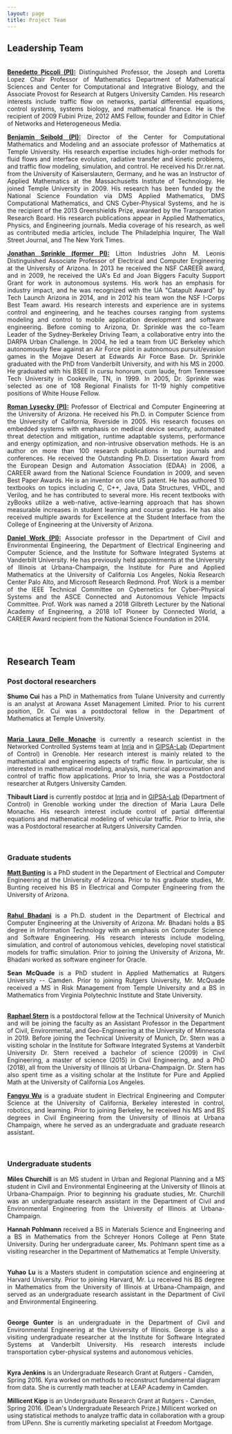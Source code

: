 ```yaml
---
layout: page
title: Project Team
---
```


<h2>Leadership Team</h2>

<br>
<p style="clear: both; float: left; overflow: auto;">
	<span class="image  left" style="max-width: 150px;">
		<img src="/images/people/BPiccoli.jpeg" alt="" />
	</span>
	<div style="text-align: justify; overflow-x: hidden; overflow-y: hidden;"> 
		<a href="https://piccoli.camden.rutgers.edu/"><strong>Benedetto Piccoli (PI):</strong></a> Distinguished Professor, the Joseph and Loretta Lopez Chair Professor of Mathematics Department of Mathematical Sciences and Center for Computational and Integrative Biology, and the Associate Provost for Research at Rutgers University Camden.  His research interests include traffic flow on networks, partial differential equations, control systems, systems biology, and mathematical finance. He is the recipient of 2009 Fubini Prize, 2012 AMS Fellow, founder and Editor in Chief of Networks and Heterogeneous Media.
	</div>
</p>

<p style="clear: both; float: left; overflow: auto;">
	<span class="image  left" style="max-width: 150px;">
		<img src="/images/people/BSeibold.jpeg" alt="" />
	</span>
	<div style="text-align: justify; overflow-x: hidden; overflow-y: hidden;"> 
		<a href="https://math.temple.edu/~seibold/"><strong>Benjamin Seibold (PI):</strong></a> Director of the Center for Computational Mathematics and Modeling and an associate professor of Mathematics at Temple University.  His research expertise includes high-order methods for fluid flows and interface evolution, radiative transfer and kinetic problems, and traffic flow modeling, simulation, and control. He received his Dr.rer.nat. from the University of Kaiserslautern, Germany, and he was an Instructor of Applied Mathematics at the Massachusetts Institute of Technology. He joined Temple University in 2009. His research has been funded by the National Science Foundation via DMS Applied Mathematics, DMS Computational Mathematics, and CNS Cyber-Physical Systems, and he is the recipient of the 2013 Greenshields Prize, awarded by the Transportation Research Board. His research publications appear in Applied Mathematics, Physics, and Engineering journals. Media coverage of his research, as well as contributed media articles, include The Philadelphia Inquirer, The Wall Street Journal, and The New York Times.
	</div>
</p>

<p style="clear: both; float: left; overflow: auto;">
	<span class="image  left" style="max-width: 150px;">
		<img src="/images/people/JSprinkle.jpeg" alt="" />
	</span>
	<div style="text-align: justify; overflow-x: hidden; overflow-y: hidden;"> 
		<a href="http://csl.arizona.edu/"><strong>Jonathan Sprinkle (former PI):</strong></a> Litton Industries John M. Leonis Distinguished Associate Professor of Electrical and Computer Engineering at the University of Arizona. In 2013 he received the NSF CAREER award, and in 2009, he received the UA's Ed and Joan Biggers Faculty Support Grant for work in autonomous systems. His work has an emphasis for industry impact, and he was recognized with the UA "Catapult Award" by Tech Launch Arizona in 2014, and in 2012 his team won the NSF I-Corps Best Team award. His research interests and experience are in systems control and engineering, and he teaches courses ranging from systems modeling and control to mobile application development and software engineering. Before coming to Arizona, Dr. Sprinkle was the co-Team Leader of the Sydney-Berkeley Driving Team, a collaborative entry into the DARPA Urban Challenge. In 2004, he led a team from UC Berkeley which autonomously flew against an Air Force pilot in autonomous pursuit/evasion games in the Mojave Desert at Edwards Air Force Base. Dr. Sprinkle graduated with the PhD from Vanderbilt University, and with his MS in 2000. He graduated with his BSEE in cursu honorum, cum laude, from Tennessee Tech University in Cookeville, TN, in 1999. In 2005, Dr. Sprinkle was selected as one of 108 Regional Finalists for 11-19 highly competitive positions of White House Fellow. 
	</div>
</p>

<p style="clear: both; float: left; overflow: auto;">
	<span class="image  left" style="max-width: 150px;">
		<img src="/images/people/RLysecky.jpeg" alt="" />
	</span>
	<div style="text-align: justify; overflow-x: hidden; overflow-y: hidden;"> 
		<a href="http://www2.engr.arizona.edu/~rlysecky/Main/HomePage"><strong>Roman Lysecky (PI):</strong></a> Professor of Electrical and Computer Engineering at the University of Arizona. He received his Ph.D. in Computer Science from the University of California, Riverside in 2005. His research focuses on embedded systems with emphasis on medical device security, automated threat detection and mitigation, runtime adaptable systems, performance and energy optimization, and non-intrusive observation methods. He is an author on more than 100 research publications in top journals and conferences. He received the Outstanding Ph.D. Dissertation Award from the European Design and Automation Association (EDAA) in 2006, a CAREER award from the National Science Foundation in 2009, and seven Best Paper Awards. He is an inventor on one US patent. He has authored 10 textbooks on topics including C, C++, Java, Data Structures, VHDL, and Verilog, and he has contributed to several more. His recent textbooks with zyBooks utilize a web-native, active-learning approach that has shown measurable increases in student learning and course grades. He has also received multiple awards for Excellence at the Student Interface from the College of Engineering at the University of Arizona.
	</div>
</p>

<p style="clear: both; float: left; overflow: auto;">
	<span class="image  left" style="max-width: 150px;">
		<img src="/images/people/DWork.jpeg" alt="" />
	</span>
	<div style="text-align: justify; overflow-x: hidden; overflow-y: hidden;"> 
		<a href="https://lab-work.github.io/"><strong>Daniel Work (PI):</strong></a> Associate professor in the Department of Civil and Environmental Engineering, the Department of Electrical Engineering and Computer Science, and the Institute for Software Integrated Systems at Vanderbilt University. He has previously held appointments at the University of Illinois at Urbana-Champaign, the Institute for Pure and Applied Mathematics at the University of California Los Angeles, Nokia Research Center Palo Alto, and Microsoft Research Redmond.  Prof. Work is a member of the IEEE Technical Committee on Cybernetics for Cyber-Physical Systems and the ASCE Connected and Autonomous Vehicle Impacts Committee. Prof. Work was named a 2018 Gilbreth Lecturer by the National Academy of Engineering, a 2018 IoT Pioneer by Connected World, a CAREER Award recipient from the National Science Foundation in 2014.
	</div>
</p>


<br>
<br>
<h2>Research Team</h2>

<h3>Post doctoral researchers</h3>

<p style="clear: both; float: left; overflow: auto;">
	<span class="image  left" style="max-width: 150px;">
		<img src="/images/people/SCui.jpeg" alt="" />
	</span>
	<div style="text-align: justify; overflow-x: hidden; overflow-y: hidden;"> 
		<strong>Shumo Cui</strong> has a PhD in Mathematics from Tulane University and currently is an analyst at Arowana Asset Management Limited. Prior to his current position, Dr. Cui was a postdoctoral fellow in the Department of Mathematics at Temple University.</li>
	</div>
</p>

<br>
<p style="clear: both; float: left; overflow: auto;">
	<span class="image  left" style="max-width: 150px;">
		<img src="/images/people/MLDelleMonache.jpeg" alt="" />
	</span>
	<div style="text-align: justify; overflow-x: hidden; overflow-y: hidden;"> 
		<a href="http://necs.inrialpes.fr/people/mldellemonache/index.html"><strong>Maria Laura Delle Monache</strong></a> is currently a research scientist in the Networked Controlled Systems team at <a href="http://inria.fr/">Inria</a> and in <a href="http://www.gipsa-lab.grenoble-inp.fr/accueil.php">GIPSA-Lab</a> (Department of Control) in Grenoble. Her research interest is mainly related to the mathematical and engineering aspects of traffic flow. In particular, she is interested in mathematical modeling, analysis, numerical approximation and control of traffic flow applications. Prior to Inria, she was a Postdoctoral researcher at Rutgers University Camden.</li>
	</div>
</p>

<p style="clear: both; float: left; overflow: auto;">
	<span class="image  left" style="max-width: 150px;">
		<img src="/images/people/TLiard.jpeg" alt="" />
	</span>
	<div style="text-align: justify; overflow-x: hidden; overflow-y: hidden;"> 
		<strong>Thibault Liard</strong> is currently postdoc at <a href="http://inria.fr/">Inria</a> and in <a href="http://www.gipsa-lab.grenoble-inp.fr/accueil.php">GIPSA-Lab</a> (Department of Control) in Grenoble working under the direction of Maria Laura Delle Monache. His research interest include control of partial differential equations and mathematical modeling of vehicular traffic. Prior to Inria, she was a Postdoctoral researcher at Rutgers University Camden.
	</div>
</p>


<br>
<h3>Graduate students</h3>

<p style="clear: both; float: left; overflow: auto;">
	<span class="image  left" style="max-width: 150px;">
		<img src="/images/people/MBunting.jpeg" alt="" />
	</span>
	<div style="text-align: justify; overflow-x: hidden; overflow-y: hidden;"> 
		<a href="http://csl.arizona.edu/~mosfet"><strong>Matt Bunting</strong></a> is a PhD student in the Department of Electrical and Computer Engineering at the University of Arizona. Prior to his graduate studies, Mr. Bunting received his BS in Electrical and Computer Engineering from the University of Arizona.
	</div>
</p>

<br>
<p style="clear: both; float: left; overflow: auto;">
	<span class="image  left" style="max-width: 150px;">
		<img src="/images/people/RBhadani.jpeg" alt="" />
	</span>
	<div style="text-align: justify; overflow-x: hidden; overflow-y: hidden;"> 
		<a href="http://csl.arizona.edu/~rahulbhadani"><strong>Rahul Bhadani</strong></a> is a Ph.D. student in the Department of Electrical and Computer Engineering at the University of Arizona. Mr. Bhadani holds a BS degree in Information Technology with an emphasis on Computer Science and Software Engineering. His research interests include modeling, simulation, and control of autonomous vehicles, developing novel statistical models for traffic simulation. Prior to joining the University of Arizona, Mr. Bhadani worked as software engineer for Oracle.
	</div>
</p>

<p style="clear: both; float: left; overflow: auto;">
	<span class="image  left" style="max-width: 150px;">
		<img src="/images/people/SMcQuade.jpeg" alt="" />
	</span>
	<div style="text-align: justify; overflow-x: hidden; overflow-y: hidden;"> 
		<strong>Sean McQuade</strong> is a PhD student in Applied Mathematics at Rutgers University -- Camden. Prior to joining Rutgers University, Mr. McQuade received a MS in Risk Management from Temple University and a BS in Mathematics from Virginia Polytechnic Institute and State University.
	</div>
</p>

<br>
<p style="clear: both; float: left; overflow: auto;">
	<span class="image  left" style="max-width: 150px;">
		<img src="/images/people/RStern.jpeg" alt="" />
	</span>
	<div style="text-align: justify; overflow-x: hidden; overflow-y: hidden;"> 
		<a href="https://raphaelstern.com/"><strong>Raphael Stern</strong></a> is a postdoctoral fellow at the Technical University of Munich and will be joining the faculty as an Assistant Professor in the Department of Civil, Environmental, and Geo-Engineering at the University of Minnesota in 2019. Before joining the Technical University of Munich, Dr. Stern was a visiting scholar in the Institute for Software Integrated Systems at Vanderbilt University Dr. Stern received a bachelor of science (2009) in Civil Engineering, a master of science (2015) in Civil Engineering, and a PhD (2018), all from the University of Illinois at Urbana-Champaign. Dr. Stern has also spent time as a visiting scholar at the Institute for Pure and Applied Math at the University of California Los Angeles.
	</div>
</p>

<p style="clear: both; float: left; overflow: auto;">
	<span class="image  left" style="max-width: 150px;">
		<img src="/images/people/FWu.jpeg" alt="" />
	</span>
	<div style="text-align: justify; overflow-x: hidden; overflow-y: hidden;"> 
		<a href="http://www.fangyuwu.com/"><strong>Fangyu Wu</strong></a> is a graduate student in Electrical Engineering and Computer Science at the University of California, Berkeley interested in control, robotics, and learning. Prior to joining Berkeley, he received his MS and BS degrees in Civil Engineering from the University of Illinois at Urbana Champaign, where he served as an undergraduate and graduate research assistant.
	</div>
</p>


<br>
<h3>Undergraduate students</h3>

<p style="clear: both; float: left; overflow: auto;">
	<span class="image  left" style="max-width: 150px;">
		<img src="/images/people/MChurchill.jpeg" alt="" />
	</span>
	<div style="text-align: justify; overflow-x: hidden; overflow-y: hidden;"> 
		<strong>Miles Churchill</strong> is an MS student in Urban and Regional Planning and a MS student in Civil and Environmental Engineering at the University of Illinois at Urbana-Champaign. Prior to beginning his graduate studies, Mr. Churchill was an undergraduate research assistant in the Department of Civil and Environmental Engineering from the University of Illinois at Urbana-Champaign.
	</div>
</p>

<p style="clear: both; float: left; overflow: auto;">
	<span class="image  left" style="max-width: 150px;">
		<img src="/images/people/HPohlmann.jpeg" alt="" />
	</span>
	<div style="text-align: justify; overflow-x: hidden; overflow-y: hidden;"> 
		<strong>Hannah Pohlmann</strong> received a BS in Materials Science and Engineering and a BS in Mathematics from the Schreyer Honors College at Penn State University. During her undergraduate career, Ms. Pohlmann spent time as a visiting researcher in the Department of Mathematics at Temple University.
	</div>
</p>

<br>
<p style="clear: both; float: left; overflow: auto;">
	<span class="image  left" style="max-width: 150px;">
		<img src="/images/people/YLu.jpeg" alt="" />
	</span>
	<div style="text-align: justify; overflow-x: hidden; overflow-y: hidden;"> 
		<strong>Yuhao Lu</strong> is a Masters student in computation science and engineering at Harvard University. Prior to joining Harvard, Mr. Lu received his BS degree in Mathematics from the University of Illinois at Urbana-Champaign, and served as an undergraduate research assistant in the Department of Civil and Environmental Engineering.
	</div>
</p>

<br>
<p style="clear: both; float: left; overflow: auto;">
	<span class="image  left" style="max-width: 150px;">
		<img src="/images/people/GGunter.jpeg" alt="" />
	</span>
	<div style="text-align: justify; overflow-x: hidden; overflow-y: hidden;"> 
		<strong>George Gunter</strong> is an undergraduate in the Department of Civil and Environmental Engineering at the University of Illinois. George is also a visiting undergraduate researcher at the Institute for Software Integrated Systems at Vanderbilt University. His research interests include transportation cyber-physical systems and autonomous vehicles.
	</div>
</p>

<br>
<strong>Kyra Jenkins</strong> is an Undergraduate Research Grant at Rutgers - Camden, Spring 2016. Kyra worked on methods to reconstruct fundamental diagram from data. She is currently math teacher at LEAP Academy in Camden.

<strong>Millicent Kipp</strong> is an Undergraduate Research Grant at Rutgers - Camden, Spring 2016. (Dean's Undergraduate Research Prize.) Millicent worked on using statistical methods to analyze traffic data in collaboration with a group from UPenn. She is currently marketing specialist at Freedom Mortgage.


